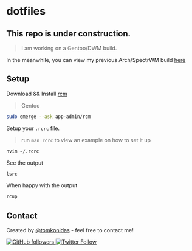 # dotfiles

## This repo is under construction.  

> I am working on a Gentoo/DWM build.


In the meanwhile, you can view my previous Arch/SpectrWM build [here](https://github.com/tomkonidas/dotfiles/tree/spectrwm)

## Setup

Download && Install [rcm](https://github.com/thoughtbot/rcm)

> Gentoo

```bash
sudo emerge --ask app-admin/rcm
```

Setup your `.rcrc` file.

> run `man rcrc` to view an example on how to set it up

```bash
nvim ~/.rcrc
```


See the output

```bash
lsrc
```

When happy with the output

```bash
rcup
```

## Contact

Created by [@tomkonidas](https://tomkonidas.com) - feel free to contact me!

<p>
  <a href="https://github.com/tomkonidas">
    <img alt="GitHub followers" src="https://img.shields.io/github/followers/tomkonidas?label=Follow&style=social">
  </a>
  <a href="https://twitter.com/tomkonidas">
    <img alt="Twitter Follow" src="https://img.shields.io/twitter/follow/tomkonidas?label=Follow&style=social">
  </a>
</p>
